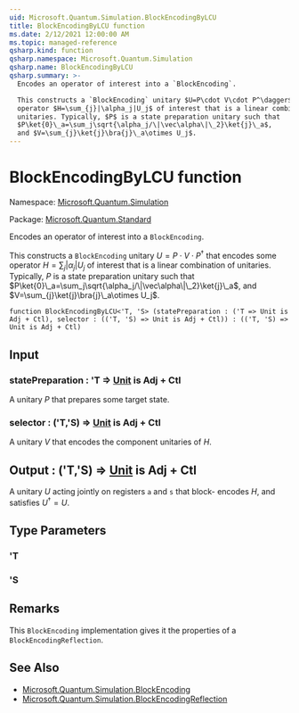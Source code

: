 ```yaml
---
uid: Microsoft.Quantum.Simulation.BlockEncodingByLCU
title: BlockEncodingByLCU function
ms.date: 2/12/2021 12:00:00 AM
ms.topic: managed-reference
qsharp.kind: function
qsharp.namespace: Microsoft.Quantum.Simulation
qsharp.name: BlockEncodingByLCU
qsharp.summary: >-
  Encodes an operator of interest into a `BlockEncoding`.

  This constructs a `BlockEncoding` unitary $U=P\cdot V\cdot P^\dagger$ that encodes some
  operator $H=\sum_{j}|\alpha_j|U_j$ of interest that is a linear combination of
  unitaries. Typically, $P$ is a state preparation unitary such that
  $P\ket{0}\_a=\sum_j\sqrt{\alpha_j/\|\vec\alpha\|\_2}\ket{j}\_a$,
  and $V=\sum_{j}\ket{j}\bra{j}\_a\otimes U_j$.
---
```


# BlockEncodingByLCU function

Namespace: [Microsoft.Quantum.Simulation](xref:Microsoft.Quantum.Simulation)

Package: [Microsoft.Quantum.Standard](https://nuget.org/packages/Microsoft.Quantum.Standard)


Encodes an operator of interest into a `BlockEncoding`.This constructs a `BlockEncoding` unitary $U=P\cdot V\cdot P^\dagger$ that encodes someoperator $H=\sum_{j}|\alpha_j|U_j$ of interest that is a linear combination ofunitaries. Typically, $P$ is a state preparation unitary such that$P\ket{0}\_a=\sum_j\sqrt{\alpha_j/\|\vec\alpha\|\_2}\ket{j}\_a$,and $V=\sum_{j}\ket{j}\bra{j}\_a\otimes U_j$.

```qsharp
function BlockEncodingByLCU<'T, 'S> (statePreparation : ('T => Unit is Adj + Ctl), selector : (('T, 'S) => Unit is Adj + Ctl)) : (('T, 'S) => Unit is Adj + Ctl)
```


## Input

### statePreparation : 'T => [Unit](xref:microsoft.quantum.lang-ref.unit)  is Adj + Ctl

A unitary $P$ that prepares some target state.


### selector : ('T,'S) => [Unit](xref:microsoft.quantum.lang-ref.unit)  is Adj + Ctl

A unitary $V$ that encodes the component unitaries of $H$.



## Output : ('T,'S) => [Unit](xref:microsoft.quantum.lang-ref.unit)  is Adj + Ctl

A unitary $U$ acting jointly on registers `a` and `s` that block-encodes $H$, and satisfies $U^\dagger = U$.

## Type Parameters

### 'T


### 'S



## Remarks

This `BlockEncoding` implementation gives it the properties of a`BlockEncodingReflection`.

## See Also

- [Microsoft.Quantum.Simulation.BlockEncoding](xref:Microsoft.Quantum.Simulation.BlockEncoding)
- [Microsoft.Quantum.Simulation.BlockEncodingReflection](xref:Microsoft.Quantum.Simulation.BlockEncodingReflection)